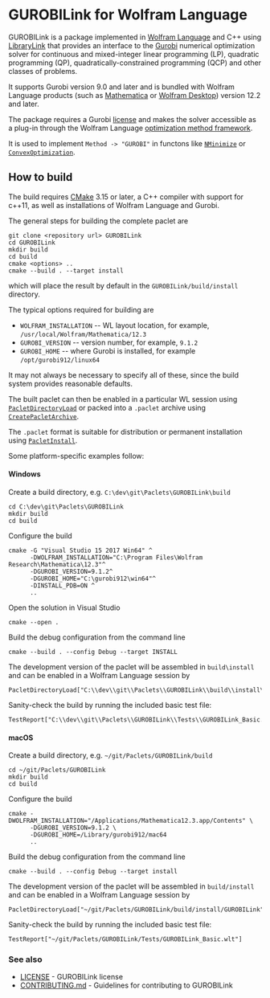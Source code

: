 
# GUROBILink for Wolfram Language

GUROBILink is a package implemented in [Wolfram Language](https://www.wolfram.com/language/) and C++
using [LibraryLink](https://reference.wolfram.com/language/guide/LibraryLink.html) that provides an interface
to the [Gurobi](https://www.gurobi.com/) numerical optimization solver for continuous and mixed-integer linear programming (LP),
quadratic programming (QP), quadratically-constrained programming (QCP) and other classes of problems.

It supports Gurobi version 9.0 and later and is bundled with Wolfram Language products (such as [Mathematica](https://www.wolfram.com/mathematica/)
or [Wolfram Desktop](https://www.wolfram.com/desktop/)) version 12.2 and later.

The package requires a Gurobi [license](https://reference.wolfram.com/language/workflow/GetALicenseForGUROBI.html)
and makes the solver accessible as a plug-in through the Wolfram Language 
[optimization method framework](https://reference.wolfram.com/language/OptimizationMethodFramework/tutorial/OptimizationMethodFramework.html).

It is used to implement `Method -> "GUROBI"` in functons like [`NMinimize`](https://reference.wolfram.com/language/ref/NMinimize.html) or
[`ConvexOptimization`](https://reference.wolfram.com/language/ref/ConvexOptimization.html).

## How to build

The build requires [CMake](https://cmake.org/) 3.15 or later, a C++ compiler with support for c++11, as well
as installations of Wolfram Language and Gurobi.

The general steps for building the complete paclet are

```
git clone <repository url> GUROBILink
cd GUROBILink
mkdir build
cd build
cmake <options> ..
cmake --build . --target install
```

which will place the result by default in the `GUROBILink/build/install` directory. 

The typical options required for building are 

* `WOLFRAM_INSTALLATION` -- WL layout location, for example, `/usr/local/Wolfram/Mathematica/12.3`
* `GUROBI_VERSION` -- version number, for example, `9.1.2`
* `GUROBI_HOME` -- where Gurobi is installed, for example `/opt/gurobi912/linux64`

It may not always be necessary to specify all of these, since the build system provides reasonable defaults.

The built paclet can then be enabled in a particular WL session using
[`PacletDirectoryLoad`](https://reference.wolfram.com/language/ref/PacletDirectoryLoad.html)
or packed into a `.paclet` archive using
[`CreatePacletArchive`](https://reference.wolfram.com/language/ref/CreatePacletArchive.html).

The `.paclet` format is suitable for distribution or permanent installation using
[`PacletInstall`](https://reference.wolfram.com/language/ref/PacletInstall.html).

Some platform-specific examples follow:

#### Windows

Create a build directory, e.g. `C:\dev\git\Paclets\GUROBILink\build`
```
cd C:\dev\git\Paclets\GUROBILink
mkdir build
cd build
```
Configure the build
```
cmake -G "Visual Studio 15 2017 Win64" ^
      -DWOLFRAM_INSTALLATION="C:\Program Files\Wolfram Research\Mathematica\12.3"^
      -DGUROBI_VERSION=9.1.2^
      -DGUROBI_HOME="C:\gurobi912\win64"^
      -DINSTALL_PDB=ON ^
      ..
```
Open the solution in Visual Studio
```
cmake --open .
````
Build the debug configuration from the command line
```
cmake --build . --config Debug --target INSTALL
```
The development version of the paclet will be assembled in `build\install` and can be enabled in a
Wolfram Language session by

```
PacletDirectoryLoad["C:\\dev\\git\\Paclets\\GUROBILink\\build\\install\\GUROBILink"];
```
Sanity-check the build by running the included basic test file:

```
TestReport["C:\\dev\\git\\Paclets\\GUROBILink\\Tests\\GUROBILink_Basic.wlt"]
```

#### macOS

Create a build directory, e.g. `~/git/Paclets/GUROBILink/build`
```
cd ~/git/Paclets/GUROBILink
mkdir build
cd build
```
Configure the build
```
cmake -DWOLFRAM_INSTALLATION="/Applications/Mathematica12.3.app/Contents" \
      -DGUROBI_VERSION=9.1.2 \
      -DGUROBI_HOME=/Library/gurobi912/mac64
      ..
```
Build the debug configuration from the command line
```
cmake --build . --config Debug --target install
```
The development version of the paclet will be assembled in `build/install` and can be enabled in a Wolfram Language
session by

```
PacletDirectoryLoad["~/git/Paclets/GUROBILink/build/install/GUROBILink"];
```
Sanity-check the build by running the included basic test file:

```
TestReport["~/git/Paclets/GUROBILink/Tests/GUROBILink_Basic.wlt"]
```

### See also 
 * [LICENSE](LICENSE) - GUROBILink license
 * [CONTRIBUTING.md](CONTRIBUTING.md) - Guidelines for contributing to GUROBILink
